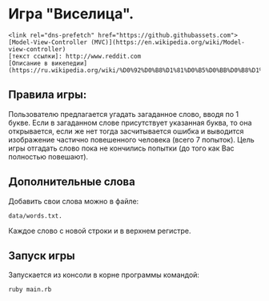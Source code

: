 # Игра "Виселица".
```
<link rel="dns-prefetch" href="https://github.githubassets.com">
[Model-View-Controller (MVC)](https://en.wikipedia.org/wiki/Model-view-controller)
[текст ссылки]: http://www.reddit.com
[Описание в викепедии](https://ru.wikipedia.org/wiki/%D0%92%D0%B8%D1%81%D0%B5%D0%BB%D0%B8%D1%86%D0%B0_(%D0%B8%D0%B3%D1%80%D0%B0))
```
## Правила игры:
Пользователю предлагается угадать загаданное слово, вводя по 1 букве. 
Если в загаданном слове присутствует указанная буква, то она открывается, если же нет тогда засчитывается ошибка и выводится изображение 
частично повешенного человека (всего 7 попыток). Цель игры отгадать слово пока не кончились попытки (до того как Вас полностью повешают). 

## Дополнительные слова
Добавить свои слова можно в файле: 
```
data/words.txt. 
```
Каждое слово с новой строки и в верхнем регистре.

## Запуск игры
Запускается из консоли в корне программы командой:
```
ruby main.rb
```
